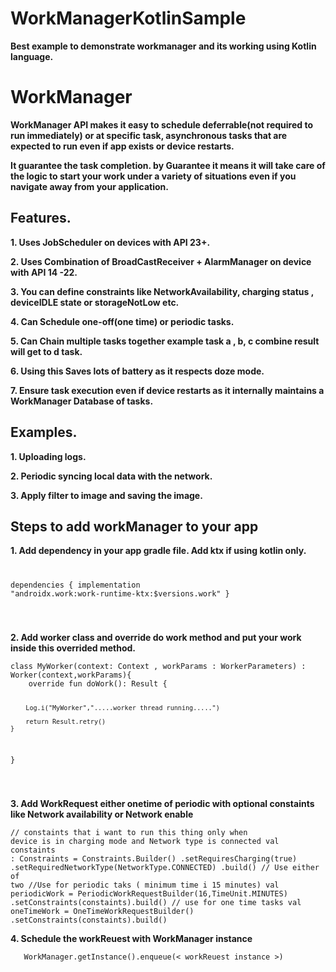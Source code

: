 # WorkManagerKotlinSample
<p><b>Best example to demonstrate workmanager and its working using Kotlin language.</b></p>

<h1>WorkManager</h1>

<p><b>WorkManager API makes it easy to schedule deferrable(not required to run immediately) or at specific task, asynchronous tasks that are expected to run even if app exists or device restarts. </b></p>
<p><b>It guarantee the task completion. by Guarantee it means it will take care of the logic to start your work under a variety of situations even if you navigate away from your application. </b></p>

<h2>Features.</h2>
<p><b>1. Uses JobScheduler on devices with API 23+.</b></p>
<p><b>2. Uses Combination of BroadCastReceiver + AlarmManager on device with API 14 -22.</b></p>
<p><b>3. You can define constraints like NetworkAvailability, charging status , deviceIDLE state or  storageNotLow etc. </b></p>
<p><b>4. Can Schedule one-off(one time) or periodic tasks. </b></p>
<p><b>5. Can Chain multiple tasks together example task a , b, c combine result will get to d task. </b></p>
<p><b>6. Using this Saves lots of battery as it respects doze mode. </b></p>
<p><b>7. Ensure task execution even if device restarts as it internally maintains a WorkManager Database of tasks. </b></p>

<h2>Examples.</h2>
<p><b>1. Uploading logs.</b></p>
<p><b>2. Periodic syncing local data with the network.</b></p>
<p><b>3. Apply filter to image and saving the image.</b></p>

<h2>Steps to add workManager to your app </h2>
<p><b>1. Add dependency in your app gradle file. Add ktx if using kotlin only.</b></p>
<code><pre>

dependencies {
    implementation "androidx.work:work-runtime-ktx:$versions.work"
}

</code></pre>
<p><b>2. Add worker class and override do work method and put your work inside this overrided method. </b></p>
<code><pre>class MyWorker(context: Context , workParams : WorkerParameters) : Worker(context,workParams){
    override fun doWork(): Result {

        Log.i("MyWorker",".....worker thread running.....")

        return Result.retry()
    }
}

</code></pre>

<p><b>3. Add WorkRequest either onetime of periodic with optional constaints like Network availability or Network enable </b></p>

<code><pre>// constaints that i want to run this thing only when device is in charging mode and Network type is connected
       val constaints : Constraints = Constraints.Builder()
            .setRequiresCharging(true)
            .setRequiredNetworkType(NetworkType.CONNECTED)
            .build()
    // Use either of two
    //Use for periodic taks ( minimum time i 15 minutes)
        val periodicWork = PeriodicWorkRequestBuilder<MyWorker>(16,TimeUnit.MINUTES)
          .setConstraints(constaints).build()
    // use for one time tasks
          val oneTimeWork = OneTimeWorkRequestBuilder<MyWorker>()
            .setConstraints(constaints).build()
</code></pre>

<p><b>4. Schedule the workReuest with WorkManager instance </p></b>
<code><pre>   WorkManager.getInstance().enqueue(< workReuest instance >)</code></pre>

